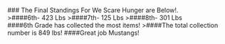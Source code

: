 <br/>
### The Final Standings For We Scare Hunger are Below!.
<br/>
>####6th- 423 Lbs
>####7th- 125 Lbs
>####8th- 301 Lbs
<br/>
####6th Grade has collected the most items!
>####The total collection number is 849 lbs!
####Great job Mustangs!





<!--# We Are Silentasdfasdfasdf

<h4 style="color:yellow">When: Thursday, April 23rd</h4>
####What: An event where students pledge to stay silent to stand up for children around the world that are being denied their basic rights
<h4 style="color:yellow">How: Donations not necessary; pledge forms can be found at tinyurl.com/WeAreSilentAtMiller</h4>
<h5 style="color:yellow">*Checks must be payable to Free the Children!*</h4>

####Rewards: Homeroom points & FOOD!
<h4 style="color:mediumspringgreen">Donuts for homerooms with highest participation, most money raised, and most hours silent!!</h4>

<h4 style="color:cyan">_What is We Are Silent?_
#### We Are Silent is an initiative of Free The Children to ensure all voices are heard around the world. Some of those voices that are not heard include children who are being bullied, denied, or exploited their basic rights. We Are Silent allows all of us to take a stand for the children around the world who don’t have a voice.  All donations go to Free the Children, an organization working to better the lives of children around the world. 

<h4 style="color:cyan">_How do I participate?_
#### You can do your part by taking a Vow of Silence on April 23! Pledge to stay silent for as many hours as you would like. It is completely optional to collect pledges, but remember that all donations will be supporting Free the Children. If you would like to help raise money, you can fill out a pledge form (more information below). Whether you choose to raise money or not, you can obtain We Are Silent stickers from the office anytime from April 20-April 23. 
#### You can also collect pledges online. To do so, go to tinyurl.com/WeAreSilentRegistration and select "Join a Team". To find Miller's team, search "Miller Middle School" in Team Name and click on Search; then click the only option that comes up. After you join the team, you can register on your own and begin collecting pledges online.

<h4 style="color:cyan">_How do I fill out the pledge form?_
#### Start by obtaining a pledge form. You can print one using the link at the bottom of this page. Alternatively, pledge forms will be located at the office from April 8-April 23. Once you have a form, start to find sponsors. Some good examples of sponsors would be your parents, relatives, or friends. Explain why you are pledging silent, and request them to support you by donating. They can donate a certain amount of money for each hour you pledge to stay silent (ex. $5 per hour). Record all this information on your pledge form. Continue collecting as many pledged as possible up till April 23. Once the event is over, record how many hours you have stayed silent. Go back to your sponsors, tell them how long you stayed silent, and request their promised donation (ex. If your parents said they would give you $5 for every hour you stayed silent, and you stayed silent for 8 hours, they would donate $40). Make sure to be polite when requesting donations, and remind your sponsors that their money is going to a great cause. Collect the money (if check, make sure the check is payable to Free the Children) from your sponsors and make sure to turn it into the office or to your homeroom rep by May 1st.

<h4 style="color:cyan">_Do I get any rewards for my efforts?_
#### The biggest reward should be knowing that you have helped children around the world in need! However, there are also some other rewards for your homeroom when you participate. Each person that participates in your homeroom will earn your homeroom class homeroom points! 3 points will be given for each student that pledges silent but does not collect any donations. 5 points will be given to each student who collects any amount of donation. 10 points will be given to each student who collects more than $30 in donations. In addition, you should encourage your homeroom class to participate, because the highest participating homeroom, homeroom with most hours silent, and homeroom with most money raised will receive donuts. Yum!-->
